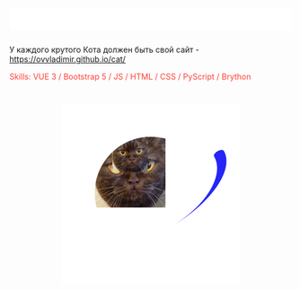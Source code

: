 <h1><img src="img/text.svg" alt="Typing SVG" /></h1>

У каждого крутого Кота должен быть свой сайт - https://ovvladimir.github.io/cat/

<span style="color: #ff4136">Skills: VUE 3 / Bootstrap 5 / JS / HTML / CSS / PyScript / Brython</span>
<h1 align="center"><img src="img/cat.svg" alt="" /></h1>